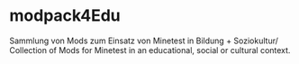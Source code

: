 # modpack4Edu
Sammlung von Mods zum Einsatz von Minetest in Bildung + Soziokultur/ Collection of Mods for Minetest in an educational, social or cultural context. 
